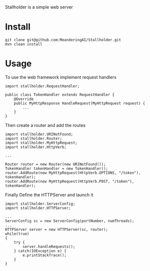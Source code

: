 Stallholder is a simple web server 

# Install

```
git clone git@github.com:MeanderingAI/Stallholder.git
mvn clean install
```

# Usage

To use the web framework implement request handlers
```
import stallholder.RequestHandler;

public class TokenHandler extends RequestHandler {
    @Override
    public MyHttpResponse HandleRequest(MyHttpRequest request) {
        ...
    }
}

```

Then create a router and add the routes

```
import stallholder.URINotFound;
import stallholder.Router;
import stallholder.MyHttpRequest;
import stallholder.HttpVerb;

...

Router router = new Router(new URINotFound());
TokenHandler tokenHandler = new TokenHandler();
router.AddRoute(new MyHttpRequest(HttpVerb.OPTIONS, "/token"), tokenHandler);
router.AddRoute(new MyHttpRequest(HttpVerb.POST, "/token"), tokenHandler);

```

Finally Define the HTTPServer and launch it
```
import stallholder.ServerConfig;
import stallholder.HTTPServer;

...
ServerConfig sc = new ServerConfig(portNumber, numThreads);
...
HTTPServer server = new HTTPServer(sc, router);
while(true)
{
    try {
        server.handleRequests();
    } catch(IOException e) {
        e.printStackTrace();
    }
}
```
